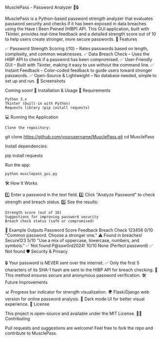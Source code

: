 MusclePass - Password Analyzer 💪🔒

MusclePass is a Python-based password strength analyzer that evaluates password security and checks if it has been exposed in data breaches using the Have I Been Pwned (HIBP) API. This GUI application, built with Tkinter, provides real-time feedback and a detailed strength score out of 10 to help users create stronger, more secure passwords.
🔹 Features

✅ Password Strength Scoring (/10) – Rates passwords based on length, complexity, and common weaknesses.
✅ Data Breach Check – Uses the HIBP API to check if a password has been compromised.
✅ User-Friendly GUI – Built with Tkinter, making it easy to use without the command line.
✅ Instant Feedback – Color-coded feedback to guide users toward stronger passwords.
✅ Open-Source & Lightweight – No database needed, simple to set up and run.
📸 Screenshots

Coming soon!
🚀 Installation & Usage
🔧 Requirements

    Python 3.x
    Tkinter (built-in with Python)
    Requests library (pip install requests)

💻 Running the Application

    Clone the repository:

git clone https://github.com/yourusername/MusclePass.git
cd MusclePass

Install dependencies:

pip install requests

Run the app:

    python musclepass_gui.py

🛠 How It Works

1️⃣ Enter a password in the text field.
2️⃣ Click "Analyze Password" to check strength and breach status.
3️⃣ See the results:

    Strength score (out of 10)
    Suggestions for improving password security
    Breach check status (safe or compromised)

📌 Example Outputs
Password	Score	Feedback	Breach Check
123456	0/10	"Common password. Choose a stronger one."	⚠️ Found in breaches!
Secure123	5/10	"Use a mix of uppercase, lowercase, numbers, and symbols."	✅ Not found
P@ssw0rd2024!	10/10	None (Perfect password)	✅ Not found
🛡️ Security & Privacy

🔒 Your password is NEVER sent over the internet.
✅ Only the first 5 characters of its SHA-1 hash are sent to the HIBP API for breach checking.
🔐 This method ensures secure and anonymous password verification.
🛠 Future Improvements

📊 Progress bar indicator for strength visualization.
🌍 Flask/Django web version for online password analysis.
🎨 Dark mode UI for better visual experience.
📜 License

This project is open-source and available under the MIT License.
👨‍💻 Contributing

Pull requests and suggestions are welcome! Feel free to fork the repo and contribute to MusclePass.
